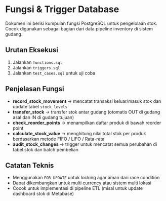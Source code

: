# Fungsi & Trigger Database

Dokumen ini berisi kumpulan fungsi PostgreSQL untuk pengelolaan stok. Cocok digunakan sebagai bagian dari data pipeline inventory di sistem gudang.

## Urutan Eksekusi
1. Jalankan `functions.sql`
2. Jalankan `triggers.sql`
3. Jalankan `test_cases.sql` untuk uji coba

## Penjelasan Fungsi
- **record_stock_movement** → mencatat transaksi keluar/masuk stok dan update tabel `stock_levels`
- **transfer_stock** → transfer stok antar gudang (otomatis OUT di gudang asal dan IN di gudang tujuan)
- **check_reorder_points** → menampilkan daftar produk di bawah reorder point
- **calculate_stock_value** → menghitung nilai total stok per produk berdasarkan metode FIFO / LIFO / Rata-rata
- **audit_stock_changes** → trigger untuk mencatat semua perubahan di tabel stok dan batch pembelian

## Catatan Teknis
- Menggunakan `FOR UPDATE` untuk locking agar aman dari race condition
- Dapat dikembangkan untuk multi currency atau sistem multi lokasi
- Cocok untuk implementasi di pipeline ETL (misal untuk update dashboard stok di Metabase)
